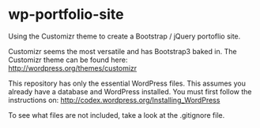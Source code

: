 wp-portfolio-site
=================

Using the Customizr theme to create a Bootstrap / jQuery portoflio site. 

Customizr seems the most versatile and has Bootstrap3 baked in. The Customizr theme can be found here: http://wordpress.org/themes/customizr

This repository has only the essential WordPress files. This assumes you already have a database and WordPress installed. You must first follow the instructions on: http://codex.wordpress.org/Installing_WordPress

To see what files are not included, take a look at the .gitignore file. 

